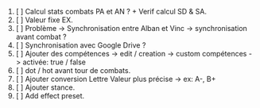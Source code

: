 1. [ ] Calcul stats combats PA et AN ? + Verif calcul SD & SA.
2. [ ] Valeur fixe EX.
4. [ ] Problème -> Synchronisation entre Alban et Vinc -> synchronisation avant combat ?
5. [ ] Synchronisation avec Google Drive ?
6. [ ] Ajouter des compétences
    -> edit / creation
    -> custom compétences
    -> activée: true / false
7. [ ] dot / hot avant tour de combats.
9. [ ] Ajouter conversion Lettre Valeur plus précise -> ex: A-, B+
10. [ ] Ajouter stance.
11. [ ] Add effect preset.